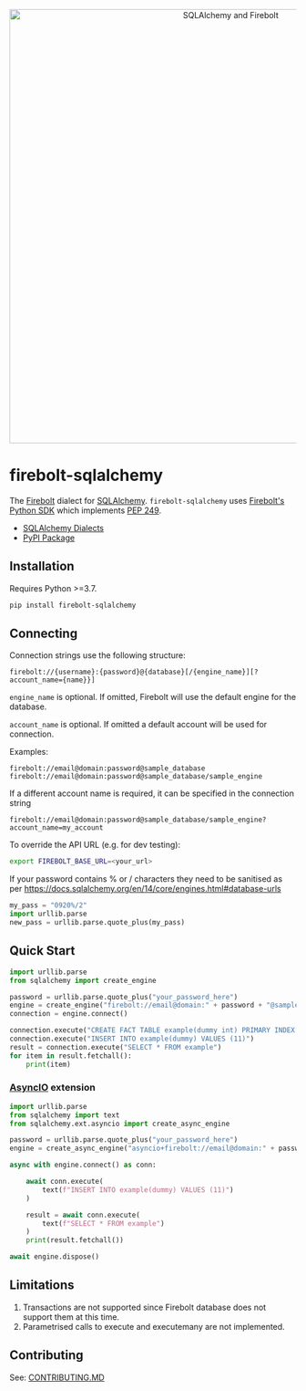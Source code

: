 <p align="center">
    <img width="761" alt="SQLAlchemy and Firebolt" src="https://user-images.githubusercontent.com/7674553/145249436-534b3cc0-2350-4f7e-9c56-78ffbcc0f003.png">
</p>

# firebolt-sqlalchemy

The [Firebolt](https://www.firebolt.io/) dialect for [SQLAlchemy](https://www.sqlalchemy.org/). `firebolt-sqlalchemy` uses [Firebolt's Python SDK](https://github.com/firebolt-db/firebolt-python-sdk) which implements [PEP 249](https://www.python.org/dev/peps/pep-0249/).

* [SQLAlchemy Dialects](https://docs.sqlalchemy.org/en/14/dialects/index.html)
* [PyPI Package](https://pypi.org/project/firebolt-sqlalchemy/)

## Installation

Requires Python >=3.7.

```bash
pip install firebolt-sqlalchemy
```

## Connecting

Connection strings use the following structure:

```
firebolt://{username}:{password}@{database}[/{engine_name}][?account_name={name}}]
```

`engine_name` is optional. If omitted, Firebolt will use the default engine for the database.

`account_name` is optional. If omitted a default account will be used for connection.

Examples:

```
firebolt://email@domain:password@sample_database
firebolt://email@domain:password@sample_database/sample_engine
```

If a different account name is required, it can be specified in the connection string

```
firebolt://email@domain:password@sample_database/sample_engine?account_name=my_account
```

To override the API URL (e.g. for dev testing):

```bash
export FIREBOLT_BASE_URL=<your_url>
```

If your password contains % or / characters they need to be sanitised as per https://docs.sqlalchemy.org/en/14/core/engines.html#database-urls
```python
my_pass = "0920%/2"
import urllib.parse
new_pass = urllib.parse.quote_plus(my_pass)
```

## Quick Start

```python
import urllib.parse
from sqlalchemy import create_engine

password = urllib.parse.quote_plus("your_password_here")
engine = create_engine("firebolt://email@domain:" + password + "@sample_database/sample_engine")
connection = engine.connect()

connection.execute("CREATE FACT TABLE example(dummy int) PRIMARY INDEX dummy")
connection.execute("INSERT INTO example(dummy) VALUES (11)")
result = connection.execute("SELECT * FROM example")
for item in result.fetchall():
    print(item)
```

### [AsyncIO](https://docs.sqlalchemy.org/en/14/orm/extensions/asyncio.html) extension

```python
import urllib.parse
from sqlalchemy import text
from sqlalchemy.ext.asyncio import create_async_engine

password = urllib.parse.quote_plus("your_password_here")
engine = create_async_engine("asyncio+firebolt://email@domain:" + password + "@sample_database/sample_engine")

async with engine.connect() as conn:

    await conn.execute(
        text(f"INSERT INTO example(dummy) VALUES (11)")
    )

    result = await conn.execute(
        text(f"SELECT * FROM example")
    )
    print(result.fetchall())

await engine.dispose()
```


## Limitations

1. Transactions are not supported since Firebolt database does not support them at this time.
1. Parametrised calls to execute and executemany are not implemented.

## Contributing

See: [CONTRIBUTING.MD](https://github.com/firebolt-db/firebolt-sqlalchemy/tree/master/CONTRIBUTING.MD)
